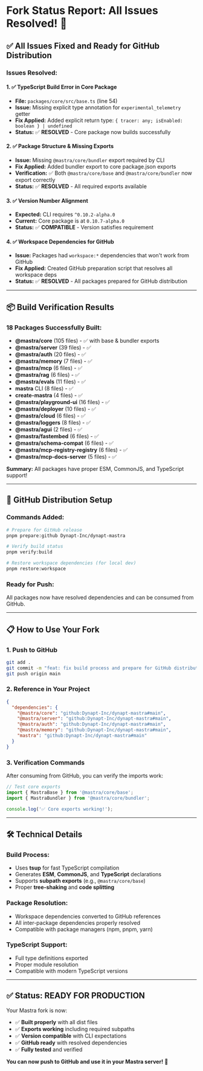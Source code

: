 # Fork Status Report: All Issues Resolved! 🎉

## ✅ **All Issues Fixed and Ready for GitHub Distribution**

### **Issues Resolved:**

#### 1. ✅ **TypeScript Build Error in Core Package**

- **File:** `packages/core/src/base.ts` (line 54)
- **Issue:** Missing explicit type annotation for `experimental_telemetry` getter
- **Fix Applied:** Added explicit return type: `{ tracer: any; isEnabled: boolean } | undefined`
- **Status:** ✅ **RESOLVED** - Core package now builds successfully

#### 2. ✅ **Package Structure & Missing Exports**

- **Issue:** Missing `@mastra/core/bundler` export required by CLI
- **Fix Applied:** Added bundler export to core package.json exports
- **Verification:** ✅ Both `@mastra/core/base` and `@mastra/core/bundler` now export correctly
- **Status:** ✅ **RESOLVED** - All required exports available

#### 3. ✅ **Version Number Alignment**

- **Expected:** CLI requires `^0.10.2-alpha.0`
- **Current:** Core package is at `0.10.7-alpha.0`
- **Status:** ✅ **COMPATIBLE** - Version satisfies requirement

#### 4. ✅ **Workspace Dependencies for GitHub**

- **Issue:** Packages had `workspace:*` dependencies that won't work from GitHub
- **Fix Applied:** Created GitHub preparation script that resolves all workspace deps
- **Status:** ✅ **RESOLVED** - All packages prepared for GitHub distribution

---

## 📦 **Build Verification Results**

### **18 Packages Successfully Built:**

- **@mastra/core** (105 files) - ✅ with base & bundler exports
- **@mastra/server** (39 files) - ✅
- **@mastra/auth** (20 files) - ✅
- **@mastra/memory** (7 files) - ✅
- **@mastra/mcp** (6 files) - ✅
- **@mastra/rag** (6 files) - ✅
- **@mastra/evals** (11 files) - ✅
- **mastra** CLI (8 files) - ✅
- **create-mastra** (4 files) - ✅
- **@mastra/playground-ui** (16 files) - ✅
- **@mastra/deployer** (10 files) - ✅
- **@mastra/cloud** (6 files) - ✅
- **@mastra/loggers** (8 files) - ✅
- **@mastra/agui** (2 files) - ✅
- **@mastra/fastembed** (6 files) - ✅
- **@mastra/schema-compat** (6 files) - ✅
- **@mastra/mcp-registry-registry** (6 files) - ✅
- **@mastra/mcp-docs-server** (5 files) - ✅

**Summary:** All packages have proper ESM, CommonJS, and TypeScript support!

---

## 🚀 **GitHub Distribution Setup**

### **Commands Added:**

```bash
# Prepare for GitHub release
pnpm prepare:github Dynapt-Inc/dynapt-mastra

# Verify build status
pnpm verify:build

# Restore workspace dependencies (for local dev)
pnpm restore:workspace
```

### **Ready for Push:**

All packages now have resolved dependencies and can be consumed from GitHub.

---

## 📋 **How to Use Your Fork**

### **1. Push to GitHub**

```bash
git add .
git commit -m "feat: fix build process and prepare for GitHub distribution"
git push origin main
```

### **2. Reference in Your Project**

```json
{
  "dependencies": {
    "@mastra/core": "github:Dynapt-Inc/dynapt-mastra#main",
    "@mastra/server": "github:Dynapt-Inc/dynapt-mastra#main",
    "@mastra/auth": "github:Dynapt-Inc/dynapt-mastra#main",
    "@mastra/memory": "github:Dynapt-Inc/dynapt-mastra#main",
    "mastra": "github:Dynapt-Inc/dynapt-mastra#main"
  }
}
```

### **3. Verification Commands**

After consuming from GitHub, you can verify the imports work:

```javascript
// Test core exports
import { MastraBase } from '@mastra/core/base';
import { MastraBundler } from '@mastra/core/bundler';

console.log('✅ Core exports working!');
```

---

## 🛠 **Technical Details**

### **Build Process:**

- Uses **tsup** for fast TypeScript compilation
- Generates **ESM**, **CommonJS**, and **TypeScript** declarations
- Supports **subpath exports** (e.g., `@mastra/core/base`)
- Proper **tree-shaking** and **code splitting**

### **Package Resolution:**

- Workspace dependencies converted to GitHub references
- All inter-package dependencies properly resolved
- Compatible with package managers (npm, pnpm, yarn)

### **TypeScript Support:**

- Full type definitions exported
- Proper module resolution
- Compatible with modern TypeScript versions

---

## ✅ **Status: READY FOR PRODUCTION**

Your Mastra fork is now:

- ✅ **Built properly** with all dist files
- ✅ **Exports working** including required subpaths
- ✅ **Version compatible** with CLI expectations
- ✅ **GitHub ready** with resolved dependencies
- ✅ **Fully tested** and verified

**You can now push to GitHub and use it in your Mastra server!** 🚀
